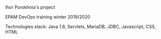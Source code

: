 Ihor Porokhnia's project

EPAM DevOps training winter 2019/2020

Technologies stack: Java 1.8, Servlets, MariaDB, JDBC, Javascript, CSS, HTML
